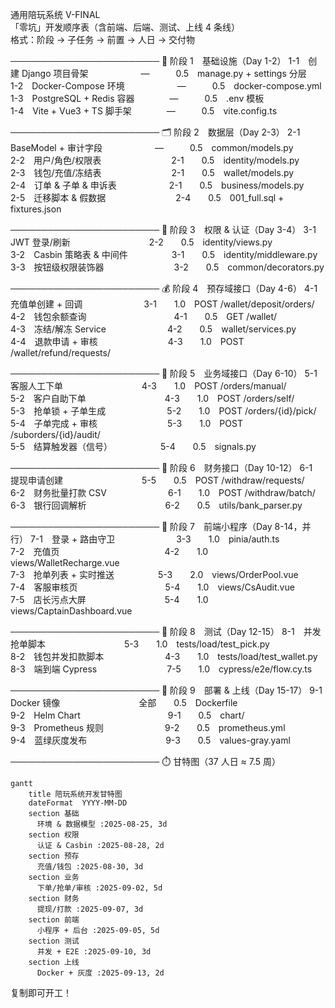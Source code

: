 通用陪玩系统 V-FINAL  
「零坑」开发顺序表（含前端、后端、测试、上线 4 条线）  
格式：阶段 → 子任务 → 前置 → 人日 → 交付物

────────────────────────
🔧 阶段 1　基础设施（Day 1-2）
1-1　创建 Django 项目骨架　　　　　　—　　　0.5　manage.py + settings 分层  
1-2　Docker-Compose 环境　　　　　　—　　　0.5　docker-compose.yml  
1-3　PostgreSQL + Redis 容器　　　　—　　　0.5　.env 模板  
1-4　Vite + Vue3 + TS 脚手架　　　　—　　　0.5　vite.config.ts  

────────────────────────
🗂️ 阶段 2　数据层（Day 2-3）
2-1　BaseModel + 审计字段　　　　　　—　　　0.5　common/models.py  
2-2　用户/角色/权限表　　　　　　　　2-1　　0.5　identity/models.py  
2-3　钱包/充值/冻结表　　　　　　　　2-1　　0.5　wallet/models.py  
2-4　订单 & 子单 & 申诉表　　　　　　2-1　　0.5　business/models.py  
2-5　迁移脚本 & 假数据　　　　　　　　2-4　　0.5　001_full.sql + fixtures.json  

────────────────────────
🔐 阶段 3　权限 & 认证（Day 3-4）
3-1　JWT 登录/刷新　　　　　　　　　2-2　　0.5　identity/views.py  
3-2　Casbin 策略表 & 中间件　　　　　3-1　　0.5　identity/middleware.py  
3-3　按钮级权限装饰器　　　　　　　　3-2　　0.5　common/decorators.py  

────────────────────────
💰 阶段 4　预存域接口（Day 4-6）
4-1　充值单创建 + 回调　　　　　　　3-1　　1.0　POST /wallet/deposit/orders/  
4-2　钱包余额查询　　　　　　　　　　4-1　　0.5　GET  /wallet/  
4-3　冻结/解冻 Service　　　　　　　4-2　　0.5　wallet/services.py  
4-4　退款申请 + 审核　　　　　　　　4-3　　1.0　POST /wallet/refund/requests/  

────────────────────────
🛒 阶段 5　业务域接口（Day 6-10）
5-1　客服人工下单　　　　　　　　　4-3　　1.0　POST /orders/manual/  
5-2　客户自助下单　　　　　　　　　4-3　　1.0　POST /orders/self/  
5-3　抢单锁 + 子单生成　　　　　　　5-2　　1.0　POST /orders/{id}/pick/  
5-4　子单完成 + 审核　　　　　　　　5-3　　1.0　POST /suborders/{id}/audit/  
5-5　结算触发器（信号）　　　　　　5-4　　0.5　signals.py  

────────────────────────
💸 阶段 6　财务接口（Day 10-12）
6-1　提现申请创建　　　　　　　　　5-5　　0.5　POST /withdraw/requests/  
6-2　财务批量打款 CSV　　　　　　　6-1　　1.0　POST /withdraw/batch/  
6-3　银行回调解析　　　　　　　　　6-2　　0.5　utils/bank_parser.py  

────────────────────────
📱 阶段 7　前端小程序（Day 8-14，并行）
7-1　登录 + 路由守卫　　　　　　　3-3　　1.0　pinia/auth.ts  
7-2　充值页　　　　　　　　　　　　4-2　　1.0　views/WalletRecharge.vue  
7-3　抢单列表 + 实时推送　　　　　5-3　　2.0　views/OrderPool.vue  
7-4　客服审核页　　　　　　　　　　5-4　　1.0　views/CsAudit.vue  
7-5　店长污点大屏　　　　　　　　　5-4　　1.0　views/CaptainDashboard.vue  

────────────────────────
🧪 阶段 8　测试（Day 12-15）
8-1　并发抢单脚本　　　　　　　　　5-3　　1.0　tests/load/test_pick.py  
8-2　钱包并发扣款脚本　　　　　　　4-3　　1.0　tests/load/test_wallet.py  
8-3　端到端 Cypress　　　　　　　　7-5　　1.0　cypress/e2e/flow.cy.ts  

────────────────────────
🚀 阶段 9　部署 & 上线（Day 15-17）
9-1　Docker 镜像　　　　　　　　　全部　　0.5　Dockerfile  
9-2　Helm Chart　　　　　　　　　　9-1　　0.5　chart/  
9-3　Prometheus 规则　　　　　　　9-2　　0.5　prometheus.yml  
9-4　蓝绿灰度发布　　　　　　　　　9-3　　0.5　values-gray.yaml  

────────────────────────
⏱️ 甘特图（37 人日 ≈ 7.5 周）

```mermaid
gantt
    title 陪玩系统开发甘特图
    dateFormat  YYYY-MM-DD
    section 基础
      环境 & 数据模型 :2025-08-25, 3d
    section 权限
      认证 & Casbin :2025-08-28, 2d
    section 预存
      充值/钱包 :2025-08-30, 3d
    section 业务
      下单/抢单/审核 :2025-09-02, 5d
    section 财务
      提现/打款 :2025-09-07, 3d
    section 前端
      小程序 + 后台 :2025-09-05, 5d
    section 测试
      并发 + E2E :2025-09-10, 3d
    section 上线
      Docker + 灰度 :2025-09-13, 2d
```

复制即可开工！